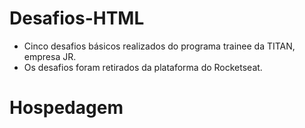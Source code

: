 # Desafios-HTML

- Cinco desafios básicos realizados do programa trainee da TITAN, empresa JR.
- Os desafios foram retirados da plataforma do Rocketseat.

# Hospedagem


